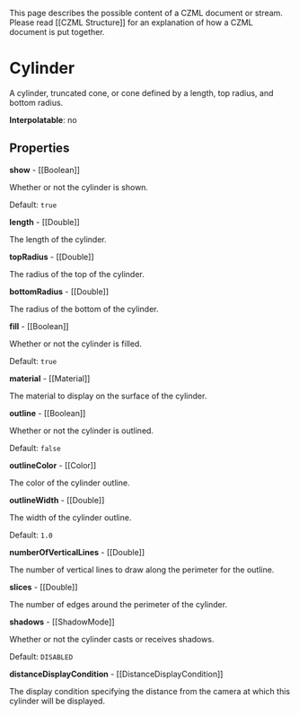 This page describes the possible content of a CZML document or stream.  Please read [[CZML Structure]] for an explanation of how a CZML document is put together.

# Cylinder

A cylinder, truncated cone, or cone defined by a length, top radius, and bottom radius.

**Interpolatable**: no

## Properties

**show** - [[Boolean]]

Whether or not the cylinder is shown.

Default: `true`


**length** - [[Double]]

The length of the cylinder.


**topRadius** - [[Double]]

The radius of the top of the cylinder.


**bottomRadius** - [[Double]]

The radius of the bottom of the cylinder.


**fill** - [[Boolean]]

Whether or not the cylinder is filled.

Default: `true`


**material** - [[Material]]

The material to display on the surface of the cylinder.


**outline** - [[Boolean]]

Whether or not the cylinder is outlined.

Default: `false`


**outlineColor** - [[Color]]

The color of the cylinder outline.


**outlineWidth** - [[Double]]

The width of the cylinder outline.

Default: `1.0`


**numberOfVerticalLines** - [[Double]]

The number of vertical lines to draw along the perimeter for the outline.


**slices** - [[Double]]

The number of edges around the perimeter of the cylinder.


**shadows** - [[ShadowMode]]

Whether or not the cylinder casts or receives shadows.

Default: `DISABLED`


**distanceDisplayCondition** - [[DistanceDisplayCondition]]

The display condition specifying the distance from the camera at which this cylinder will be displayed.



